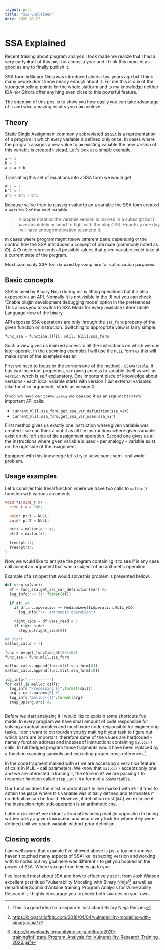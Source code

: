 ```yaml
---
layout: post
title: "SSA Explained"
date: 2020-10-22
---
```


# SSA Explained

Recent training about program analysis I took made me realize that I had a very early draft of this post for almost a year and I think this moment as good as any to finally publish it.

SSA form in Binary Ninja was introduced almost two years ago but I think many people don't know nearly enough about it. For me this is one of the strongest selling points for the whole platform and to my knowledge neither IDA nor Ghidra offer anything even close to this powerful feature.

The intention of this post is to show you how easily you can take advantage of it and what amazing results you can achieve.

## Theory

Static Single Assignment commonly abbreviated as `SSA` is a representation of a program in which every variable is defined only once. In cases where the program assigns a new value to an existing variable the new *version* of this variable is created instead. Let's look at a simple example. 

```c
a = 1
b = 2
a = a + b
```

Translating this set of equations into a SSA form we would get

```c
a^1 = 1
b^1 = 2
a^2 = a^1 + b^1
```
Because we've tried to reassign value to an `a` variable the SSA form created a version 2 of the said variable.

> In proper notation the variable version is marked in a subscript but I have absolutely no heart to fight with the blog CSS. Hopefully one day I will have enough motivation to amend it.

In cases where program might follow different paths depending of the control flow the SSA introduced a concept of phi node (commonly noted as Φ). A Φ node represents all possible values that given variable could take at a current state of the program.

Most commonly SSA form is used by compilers for optimization purposes.

## Basic concepts

SSA is used by Binary Ninja during many lifting operations but it is also exposed via an API. Normally it is not visible in the UI but you can check 'Enable plugin development debugging mode' option in the preferences. This allows you to switch to SSA Mode for every available Intermediate Language view of the binary.

API exposes SSA operations are only through the `ssa_form` property of the given function or instruction. Switching to appropriate view is fairly simple:

```python
func_ssa = function.[llil, mlil, hlil].ssa_form
```

Such a view gives us indexed access to all the instructions on which we can later operate. In the upcoming examples I will use the `MLIL` form as this will make some of the examples easier.

First we need to focus on the cornerstone of the method - `SSAVariable`. It has two important properties, `var` giving access to variable itself as well as `version` which is self explanatory. One important piece of knowledge about versions - each local variable starts with version 1 but external variables (like function arguments) starts as version 0.

Once we have our `SSAVariable` we can use it as an argument in two important API calls:

- `current_mlil.ssa_form.get_ssa_var_definition(ssa_var)`
- `current_mlil.ssa_form.get_ssa_var_uses(ssa_var)`

First method gives us exactly one instruction where given variable was created - we can think about it as all the instructions where given variable exist on the left side of the assignment operation. Second one gives us all the instructions where given variable is used - per analogy - variable exist on the right side of the assignment.

Equipped with this knowledge let's try to solve some semi-real world problem.

## Usage examples

Let's consider this trivial function where we have two calls to `malloc()` function with various arguments.

```c
void f1(size_t x) {
  size_t a = 100;

  void* ptr1 = NULL;
  void* ptr2 = NULL;

  ptr1 = malloc(a + x);
  ptr2 = malloc(x);

  free(ptr1);
  free(ptr2);
}
```

Now we would like to analyze the program containing it to see if in any case call accept an argument that was a subject of an arithmetic operation. 

Example of a snippet that would solve this problem is presented bellow.

```python
def step_up(var):
  df = func_ssa.get_ssa_var_definition(var) #3
  log_info("-> {}".format(df))
 
  if df: #4
    if df.src.operation == MediumLevelILOperation.MLIL_ADD:
      log_info("+++ Arthmetic operation")

    right_side = df.vars_read # 5
    if right_side:
      step_up(right_side[0])

## Start
malloc_calls = []

func = bv.get_function_at(0x1169)
func_ssa = func.mlil.ssa_form

malloc_calls.append(func.mlil.ssa_form[6])
malloc_calls.append(func.mlil.ssa_form[10])

log_info("----------")
for call in malloc_calls:
  log_info("Processing {}".format(call))
  arg = call.params[0] #1
  log_info("malloc({})".format(arg))
  step_up(arg.src) #2
  
```

Before we start analyzing it I would like to explain some shortcuts I've made. In every program we have small amount of code responsible for solving an actual problem and much more code responsible for engineering tasks. I don't want to overburden you by making it your task to figure out which parts are important, therefore some of the values are hardcoded - namely function address and indexes of instructions containing `malloc()` calls. In full fledged program those fragments would have been replaced by a function scanning symbols and extracting proper cross references.[^1]

In the code fragment marked with `#1` we are accessing a very nice feature of calls in MLIL - call parameters. We know that `malloc()` accepts only one and we are interested in tracing it, therefore in `#2` we are passing it to recursive function called `step_up()` in a form of a `SSAVariable`.

Our function does the most important part in line marked with `#3` - it tries to obtain the place where this variable was initially defined and terminates if no definition can be found. However, if definition exist (`#4` ) we examine if the instruction right side operation is an arithmetic one. 

Later on in line `#5` we extract all variables being read (in opposition to being written to)  by a given instruction and recursively look for where they were defined until we reach variable without prior definition.

## Closing words

I am well aware that example I've showed above is just a toy one and we haven't touched many aspects of SSA like inspecting version and working with Φ nodes but my goal here was different - to get you hooked on the power of SSA. Where you go from here is up to you.

I've learned most about SSA and how to effectively use it from Josh Watson excellent post titled 'Vulnerability Modeling with Binary Ninja'[^2] as well as remarkable Sophia d'Antoine training 'Program Analysis for Vulnerability Research'.[^3] I highly encourage you to check both sources on your own.



[^1]: This is a good idea for a separate post about Binary Ninja Recipes
[^2]: https://blog.trailofbits.com/2018/04/04/vulnerability-modeling-with-binary-ninja/
[^3]:  https://downloads.immunityinc.com/infiltrate2020-training/Infiltrate_Program_Analysis_for_Vulnerability_Research_Training_2020.pdf